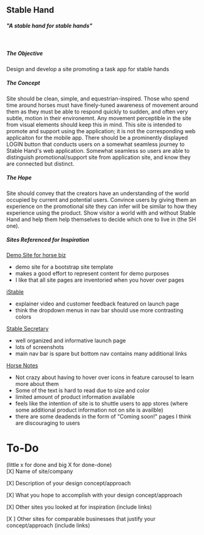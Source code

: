 ## Stable Hand

#### *"A stable hand for stable hands"*

<br>

##### The Objective
Design and develop a site promoting a task app for stable hands 

##### The Concept
Site should be clean, simple, and equestrian-inspired. Those who spend time around horses must have finely-tuned awareness of movement around them as they must be able to respond quickly to sudden, and often very subtle, motion in their environemnt. Any movement perceptible in the site from visual elements should keep this in mind. This site is intended to promote and support using the application; it is not the corresponding web applicaiton for the mobile app. There should be a prominently displayed LOGIN button that conducts users on a somewhat seamless journey to Stable Hand's web application. Somewhat seamless so users are able to distinguish promotional/support site from application site, and know they are connected but distinct.


##### The Hope
Site should convey that the creators have an understanding of the world occupied by current and potential users. Convince users by giving them an experience on the promotional site they can infer will be similar to how they experience using the product. Show visitor a world with and without Stable Hand and help them help themselves to decide which one to live in (the SH one).


##### Sites Referenced for Inspiration
[Demo Site for horse biz](https://www.templatemonster.com/demo/61369.html)
* demo site for a bootstrap site template 
* makes a good effort to represent content for demo purposes
* I like that all site pages are inventoried when you hover over pages


[iStable](http://www.istable.com/)
* explainer video and customer feedback featured on launch page
* think the dropdown menus in nav bar should use more contrasting colors


[Stable Secretary](http://stablesecretary.com/) 
* well organized and informative launch page
* lots of screenshots
* main nav bar is spare but bottom nav contains many additional links

[Horse Notes](http://horsenotes.co/)
* Not crazy about having to hover over icons in feature carousel to learn more about them
* Some of the text is hard to read due to size and color
* limited amount of product information available
* feels like the intention of site is to shuttle users to app stores (where some additional product information not on site is availble)
* there are some deadends in the form of "Coming soon!" pages I think are discouraging to users



To-Do
====
(little x for done and big X for done-done)
<br>
[X] Name of site/company

[X] Description of your design concept/approach

[X] What you hope to accomplish with your design concept/approach

[X] Other sites you looked at for inspiration (include links)

[X ] Other sites for comparable businesses that justify your concept/approach (include links)
